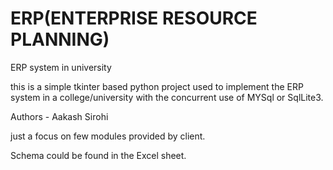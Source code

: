 # ERP(ENTERPRISE RESOURCE PLANNING)
ERP system in university


this is a simple tkinter based python project used to implement 
the ERP system in a college/university with the concurrent use of 
MYSql or SqlLite3.

Authors - Aakash Sirohi

just a focus on few modules provided by client.

Schema could be found in the Excel sheet.
